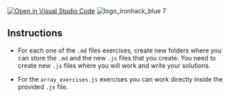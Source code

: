 [![Open in Visual Studio Code](https://classroom.github.com/assets/open-in-vscode-c66648af7eb3fe8bc4f294546bfd86ef473780cde1dea487d3c4ff354943c9ae.svg)](https://classroom.github.com/online_ide?assignment_repo_id=7628515&assignment_repo_type=AssignmentRepo)
![logo_ironhack_blue 7](https://user-images.githubusercontent.com/23629340/40541063-a07a0a8a-601a-11e8-91b5-2f13e4e6b441.png)

## Instructions

- For each one of the `.md` files exercises, create new folders where you can store the `.md` and the new `.js` files that you create. You need to create new `.js` files where you will work and write your solutions.

- For the `array_exercises.js` exercises you can work directly inside the provided `.js` file.
